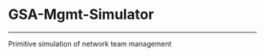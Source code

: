 # GSA-Mgmt-Simulator
-----------------------------------------------
Primitive simulation of network team management
